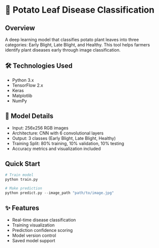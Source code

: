 # 🥔 Potato Leaf Disease Classification

## Overview
A deep learning model that classifies potato plant leaves into three categories: Early Blight, Late Blight, and Healthy. This tool helps farmers identify plant diseases early through image classification.

## 🛠️ Technologies Used
- Python 3.x
- TensorFlow 2.x
- Keras
- Matplotlib
- NumPy

## 🤖 Model Details
- Input: 256x256 RGB images
- Architecture: CNN with 6 convolutional layers
- Output: 3 classes (Early Blight, Late Blight, Healthy)
- Training Split: 80% training, 10% validation, 10% testing
- Accuracy metrics and visualization included

## Quick Start
```python
# Train model
python train.py

# Make prediction
python predict.py --image_path "path/to/image.jpg"
```

## ✨ Features
- Real-time disease classification
- Training visualization
- Prediction confidence scoring
- Model version control
- Saved model support
